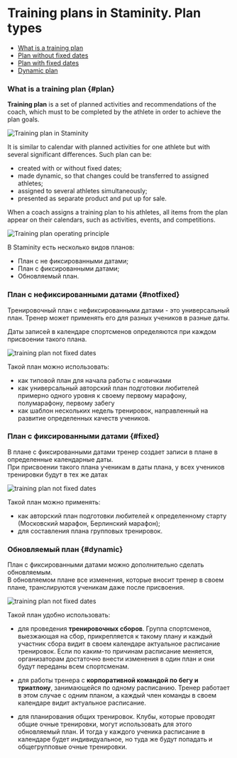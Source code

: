 # Training plans in Staminity. Plan types

* [What is a training plan](#plan)
* [Plan without fixed dates](#notfixed)
* [Plan with fixed dates](#fixed)
* [Dynamic plan](#dynamic)

### What is a training plan {#plan}

**Training plan** is a set of planned activities and recommendations of the coach, which must to be completed by the athlete in order to achieve the plan goals.

![Training plan in Staminity](https://content.staminity.com/assets/images/methodology/training-plan-builder.png)

It is similar to calendar with planned activities for one athlete but with several significant differences. Such plan can be:

* created with or without fixed dates;
* made dynamic, so that changes could be transferred to assigned athletes;
* assigned to several athletes simultaneously;
* presented as separate product and put up for sale. 

When a coach assigns a training plan to his athletes, all items from the plan appear on their calendars, such as activities, events, and competitions.

![Training plan operating principle](https://content.staminity.com/assets/images/_new/methodology/training-plan-scheme.png)

В Staminity есть несколько видов планов:

* План с не фиксированными датами;
* План с фиксированными датами;
* Обновляемый план.

### План с нефиксированными датами {#notfixed}

Тренировочный план с нефиксированными датами - это универсальный план. Тренер может применять его для разных учеников в разные даты.

Даты записей в календаре спортсменов определяются при каждом присвоении такого плана.

![training plan not fixed dates](https://content.staminity.com/assets/images/_new/methodology/tp-not-fixed-dates.gif)

Такой план можно использовать:

* как типовой план для начала работы с новичками
* как универсальный авторский план подготовки любителей примерно одного уровня к своему первому марафону, полумарафону, первому забегу
* как шаблон нескольких недель тренировок, направленный на развитие определенных качеств учеников.

### План с фиксированными датами {#fixed}

В плане с фиксированными датами тренер создает записи в плане в определенные календарные даты.  
При присвоении такого плана ученикам в даты плана, у всех учеников тренировки будут в тех же датах

![training plan not fixed dates](https://content.staminity.com/assets/images/_new/methodology/tp-fixed-dates.gif)

Такой план можно применять:

* как авторский план подготовки любителей к определенному старту \(Московский марафон, Берлинский марафон\);
* для составления плана групповых тренировок.

### Обновляемый план {#dynamic}

План с фиксированными датами можно дополнительно сделать обновляемым.  
В обновляемом плане все изменения, которые вносит тренер в своем плане, транслируются ученикам даже после присвоения.

![training plan not fixed dates](https://content.staminity.com/assets/images/_new/methodology/tp-fixed-dynamic.gif)

Такой план удобно использовать:

* для проведения **тренировочных сборов**. Группа спортсменов, выезжающая на сбор, прикрепляется к такому плану и каждый участник сбора видит в своем календаре актуальное расписание тренировок. Если по каким-то причинам расписание меняется, организаторам достаточно внести изменения в один план и они будут переданы всем спортсменам.

* для работы тренера с **корпоративной командой по бегу и триатлону**, занимающейся по одному расписанию. Тренер работает в этом случае с одним планом, а каждый член команды в своем календаре видит актуальное расписание.

* для планирования общих тренировок. Клубы, которые проводят общие очные тренировки, могут использовать для этого обновляемый план. И тогда у каждого ученика расписание в календаре будет индивидуальное, но туда же будут попадать и общегрупповые очные тренировки.




